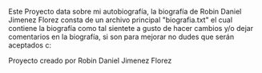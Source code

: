 Este Proyecto data sobre mi autobiografía, la biografía de Robin Daniel Jimenez Florez
consta de un archivo principal "biografia.txt" el cual contiene la biografía como tal
sientete a gusto de hacer cambios y/o dejar comentarios en la biografía, si son para mejorar
no dudes que serán aceptados c:

Proyecto creado por Robin Daniel Jimenez Florez